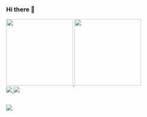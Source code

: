 ### Hi there 👋

<div>
  <a href="https://github.com/pvskp">
    <img height="180em" src="https://github-readme-stats.vercel.app/api?username=pvskp&count_private=true&show_icons=true&theme=gruvbox"/>
  </a>
  <a href="https://github.com/pvskp">
    <img height="180em" src="https://github-readme-stats.vercel.app/api/top-langs/?username=pvskp&layout=compact&theme=gruvbox"/>
  </a>
  <br>
</div>

<div>
   <a href="https://github.com/pvskp/Relogio-Pomodoro">
    <img src="https://github-readme-stats.vercel.app/api/pin/?username=pvskp&repo=Relogio-Pomodoro&theme=gruvbox"/>
   </a>
   <a href="">
    <img src="https://github-readme-stats.vercel.app/api/pin/?username=pvskp&repo=jacare_do_SUS&theme=gruvbox">
   </a>
</div>

##

<div>
  <a href="www.linkedin.com/in/paulo-vinícius-pinto-743735200" target="_blank" >
    <img src="https://img.shields.io/badge/LinkedIn-0077B5?style=for-the-badge&logo=linkedin&logoColor=white">
  </a>

</div>
